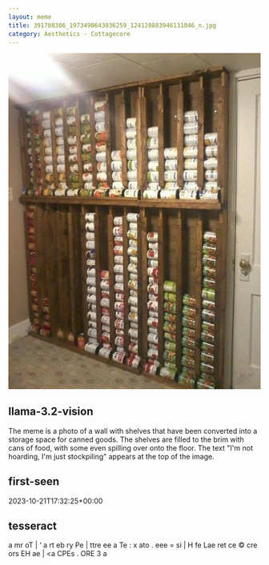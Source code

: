 ```yaml
---
layout: meme
title: 391708306_1973490643036259_124120883946131046_n.jpg
category: Aesthetics - Cottagecore
---
```


<div markdown="0"><a href="391708306_1973490643036259_124120883946131046_n.jpg"><img class="photo" src="391708306_1973490643036259_124120883946131046_n.jpg" /></a>

<h2>llama-3.2-vision</h2>
<p title="Llama-3.2-11B is a really good model that probably gets the visual details right but doesn't understand literary or media references, and often fails to accurately represent the physical arrangement of objects and the implied relationships between the objects.">The meme is a photo of a wall with shelves that have been converted into a storage space for canned goods. The shelves are filled to the brim with cans of food, with some even spilling over onto the floor. The text &quot;I&#x27;m not hoarding, I&#x27;m just stockpiling&quot; appears at the top of the image.</p>

<h2>first-seen</h2>
<p title="Because Git doesn't preserve file modification times, this metadata file contains the file's modification time when it was added to the library.">2023-10-21T17:32:25+00:00</p>

<h2>tesseract</h2>
<p title="Tesseract is often terrible and just gives a lot of nonsense characters, but it used to be the state of the art, and usually it is better at correctly representing text than llama-3.2-vision-11b.">a mr oT | ‘ a rt eb ry Pe | ttre ee a Te : x ato . eee = si | H fe Lae ret ce © cre ors EH ae | &lt;a CPEs . ORE 3 a</p>

</div>

